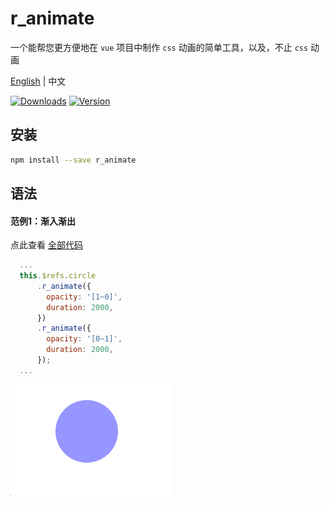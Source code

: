 # r_animate

一个能帮您更方便地在 `vue` 项目中制作 `css` 动画的简单工具，以及，不止 `css` 动画

[English](https://github.com/r1ader/r_animate/blob/main/README.md) | 中文

[![Downloads][npm-downloads-src]][npm-downloads-href]
[![Version][npm-version-src]][npm-version-href]

[npm-downloads-src]: https://img.shields.io/npm/dt/r_animate.svg?style=flat&color=darkgreen

[npm-downloads-href]: https://www.npmjs.com/package/r_animate

[npm-version-src]: https://img.shields.io/npm/v/r_animate/latest.svg?style=flat&color=darkorange&label=version

[npm-version-href]: https://www.npmjs.com/package/r_animate

## 安装

```bash
npm install --save r_animate 
```

## 语法

#### 范例1：渐入渐出 

点此查看 [全部代码](https://stackblitz.com/edit/vue-ufvvux)

```javascript
  ...
  this.$refs.circle
      .r_animate({
        opacity: '[1~0]',
        duration: 2000,
      })
      .r_animate({
        opacity: '[0~1]',
        duration: 2000,
      });
  ...
```
<img src="https://github.com/r1ader/r_animate/blob/main/image/example_1_cn.gif" alt="example_1_cn">
